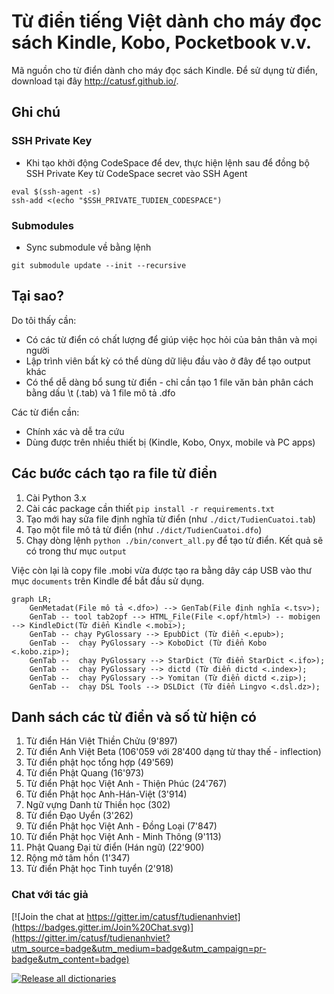 # Từ điển tiếng Việt dành cho máy đọc sách Kindle, Kobo, Pocketbook v.v.

Mã nguồn cho từ điển dành cho máy đọc sách Kindle. Để sử dụng từ điển, download tại đây http://catusf.github.io/.

## Ghi chú

### SSH Private Key

- Khi tạo khởi động CodeSpace để dev, thực hiện lệnh sau để đồng bộ SSH Private Key từ CodeSpace secret vào SSH Agent

```
eval $(ssh-agent -s) 
ssh-add <(echo "$SSH_PRIVATE_TUDIEN_CODESPACE") 
```

### Submodules

- Sync submodule về bằng lệnh

```
git submodule update --init --recursive
```

## Tại sao?
Do tôi thấy cần:
- Có các từ điển có chất lượng để giúp việc học hỏi của bản thân và mọi người
- Lập trình viên bất kỳ có thể dùng dữ liệu đầu vào ở đây để tạo output khác
- Có thể dễ dàng bổ sung từ điển - chỉ cần tạo 1 file văn bản phân cách bằng dấu \t (.tab) và 1 file mô tả .dfo

Các từ điển cần: 

- Chính xác và dễ tra cứu
- Dùng được trên nhiều thiết bị (Kindle, Kobo, Onyx, mobile và PC apps)

## Các bước cách tạo ra file từ điển
1. Cài Python 3.x
2. Cài các package cần thiết `pip install -r requirements.txt`
3. Tạo mới hay sửa file định nghĩa từ điển (như `./dict/TudienCuatoi.tab`)
4. Tạo một file mô tả từ điển (như `./dict/TudienCuatoi.dfo`)
5. Chạy dòng lệnh `python ./bin/convert_all.py` để tạo từ điển. Kết quả sẽ có trong thư mục `output`

Việc còn lại là copy file .mobi vừa được tạo ra bằng dây cáp USB vào thư mục `documents` trên Kindle để bắt đầu sử dụng.

```mermaid
graph LR;
    GenMetadat(File mô tả <.dfo>) --> GenTab(File định nghĩa <.tsv>);
    GenTab -- tool tab2opf --> HTML_File(File <.opf/html>) -- mobigen --> KindleDict(Từ điển Kindle <.mobi>);
    GenTab -- chạy PyGlossary --> EpubDict (Từ điển <.epub>);
    GenTab --  chạy PyGlossary --> KoboDict (Từ điển Kobo <.kobo.zip>);
    GenTab --  chạy PyGlossary --> StarDict (Từ điển StarDict <.ifo>);
    GenTab --  chạy PyGlossary --> dictd (Từ điển dictd <.index>);
    GenTab --  chạy PyGlossary --> Yomitan (Từ điển dictd <.zip>);
    GenTab --  chạy DSL Tools --> DSLDict (Từ điển Lingvo <.dsl.dz>);
```

## Danh sách các từ điển và số từ hiện có

1. Từ điển Hán Việt Thiền Chửu (9'897)
2. Từ điển Anh Việt Beta (106'059 với 28'400 dạng từ thay thế - inflection)
3. Từ điển phật học tổng hợp (49'569)
4. Từ điển Phật Quang (16'973)
5. Từ điển Phật học Việt Anh - Thiện Phúc (24'767)
6. Từ điển Phật học Anh-Hán-Việt (3'914)
7. Ngữ vựng Danh từ Thiền học (302)
8. Từ điển Đạo Uyển (3'262)
9. Từ điển Phật học Việt Anh - Đồng Loại (7'847)
10. Từ điển Phật học Việt Anh - Minh Thông (9'113)
11. Phật Quang Đại từ điển (Hán ngữ) (22'900)
12. Rộng mở tâm hồn (1'347)
13. Từ điển Phật học Tinh tuyển (2'918)

### Chat với tác giả

[![Join the chat at https://gitter.im/catusf/tudienanhviet](https://badges.gitter.im/Join%20Chat.svg)](https://gitter.im/catusf/tudienanhviet?utm_source=badge&utm_medium=badge&utm_campaign=pr-badge&utm_content=badge)
 
[![Release all dictionaries](https://github.com/catusf/tudien/actions/workflows/release_all.yml/badge.svg)](https://github.com/catusf/tudien/actions/workflows/release_all.yml)
